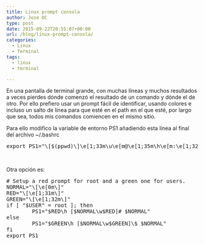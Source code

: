 ```yaml
---
title: Linux prompt consola
author: Jose OC
type: post
date: 2015-09-22T20:55:07+00:00
url: /blog/linux-prompt-consola/
categories:
  - Linux
  - Terminal
tags:
  - linux
  - terminal

---
```

En una pantalla de terminal grande, con muchas líneas y muchos resultados a veces pierdes dónde comenzó el resultado de un comando y dónde el de otro. Por ello prefiero usar un prompt fácil de identificar, usando colores e incluso un salto de línea para que esté en el path en el que esté, por largo que sea, todos mis comandos comiencen en el mismo sitio.

Para ello modifico la variable de entorno PS1 añadiendo esta línea al final del archivo ~/.bashrc

<pre class="lang:sh decode:true ">export PS1="\[$(ppwd)\]\e[1;33m\u\e[m@\e[1;35m\h\e[m:\e[1;32m\w\e[m\$ \n"</pre>

&nbsp;

Otra opción es: 

<pre class="lang:sh decode:true "># Setup a red prompt for root and a green one for users.
NORMAL="\[\e[0m\]"
RED="\[\e[1;31m\]"
GREEN="\[\e[1;32m\]"
if [ "$USER" = root ]; then
        PS1="$RED\h [$NORMAL\w$RED]# $NORMAL"
else
        PS1="$GREEN\h [$NORMAL\w$GREEN]\$ $NORMAL"
fi
export PS1
</pre>